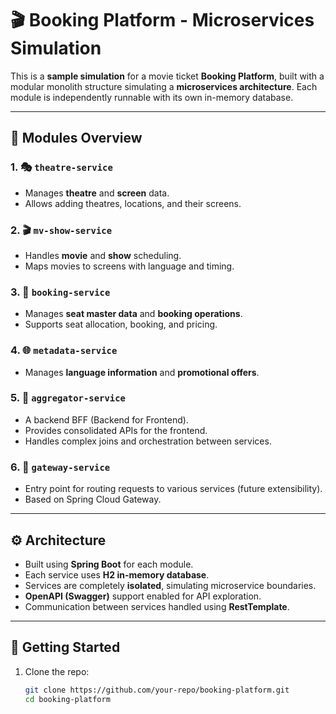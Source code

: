# 🎬 Booking Platform - Microservices Simulation

This is a **sample simulation** for a movie ticket **Booking Platform**, built with a modular monolith structure simulating a **microservices architecture**. Each module is independently runnable with its own in-memory database.

---

## 🧩 Modules Overview

### 1. 🎭 `theatre-service`
- Manages **theatre** and **screen** data.
- Allows adding theatres, locations, and their screens.

### 2. 🎬 `mv-show-service`
- Handles **movie** and **show** scheduling.
- Maps movies to screens with language and timing.

### 3. 💺 `booking-service`
- Manages **seat master data** and **booking operations**.
- Supports seat allocation, booking, and pricing.

### 4. 🌐 `metadata-service`
- Manages **language information** and **promotional offers**.

### 5. 🔄 `aggregator-service`
- A backend BFF (Backend for Frontend).
- Provides consolidated APIs for the frontend.
- Handles complex joins and orchestration between services.

### 6. 🚪 `gateway-service`
- Entry point for routing requests to various services (future extensibility).
- Based on Spring Cloud Gateway.

---

## ⚙️ Architecture

- Built using **Spring Boot** for each module.
- Each service uses **H2 in-memory database**.
- Services are completely **isolated**, simulating microservice boundaries.
- **OpenAPI (Swagger)** support enabled for API exploration.
- Communication between services handled using **RestTemplate**.

---

## 🚀 Getting Started

1. Clone the repo:
   ```bash
   git clone https://github.com/your-repo/booking-platform.git
   cd booking-platform
